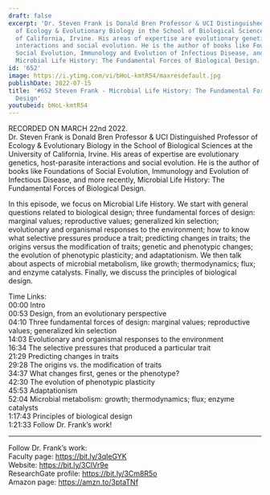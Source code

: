 ```yaml
---
draft: false
excerpt: 'Dr. Steven Frank is Donald Bren Professor & UCI Distinguished Professor
  of Ecology & Evolutionary Biology in the School of Biological Sciences at the University
  of California, Irvine. His areas of expertise are evolutionary genetics, host-parasite
  interactions and social evolution. He is the author of books like Foundations of
  Social Evolution, Immunology and Evolution of Infectious Disease, and more recently,
  Microbial Life History: The Fundamental Forces of Biological Design.'
id: '652'
image: https://i.ytimg.com/vi/bHoL-kmtR54/maxresdefault.jpg
publishDate: 2022-07-15
title: '#652 Steven Frank - Microbial Life History: The Fundamental Forces of Biological
  Design'
youtubeid: bHoL-kmtR54
---
```

<div class="timelinks">

RECORDED ON MARCH 22nd 2022.  
Dr. Steven Frank is Donald Bren Professor & UCI Distinguished Professor of Ecology & Evolutionary Biology in the School of Biological Sciences at the University of California, Irvine. His areas of expertise are evolutionary genetics, host-parasite interactions and social evolution. He is the author of books like Foundations of Social Evolution, Immunology and Evolution of Infectious Disease, and more recently, Microbial Life History: The Fundamental Forces of Biological Design.

In this episode, we focus on Microbial Life History. We start with general questions related to biological design; three fundamental forces of design: marginal values; reproductive values; generalized kin selection; evolutionary and organismal responses to the environment; how to know what selective pressures produce a trait; predicting changes in traits; the origins versus the modification of traits; genetic and phenotypic changes; the evolution of phenotypic plasticity; and adaptationism. We then talk about aspects of microbial metabolism, like growth; thermodynamics; flux; and enzyme catalysts. Finally, we discuss the principles of biological design.

Time Links:  
<time>00:00</time> Intro  
<time>00:53</time> Design, from an evolutionary perspective  
<time>04:10</time> Three fundamental forces of design: marginal values; reproductive values; generalized kin selection  
<time>14:03</time> Evolutionary and organismal responses to the environment  
<time>16:34</time> The selective pressures that produced a particular trait  
<time>21:29</time> Predicting changes in traits  
<time>29:28</time> The origins vs. the modification of traits  
<time>34:37</time> What changes first, genes or the phenotype?  
<time>42:30</time> The evolution of phenotypic plasticity  
<time>45:53</time> Adaptationism  
<time>52:04</time> Microbial metabolism: growth; thermodynamics; flux; enzyme catalysts  
<time>1:17:43</time> Principles of biological design  
<time>1:21:33</time> Follow Dr. Frank’s work!

---

Follow Dr. Frank’s work:  
Faculty page: https://bit.ly/3qIeGYK  
Website: https://bit.ly/3ClVr9e  
ResearchGate profile: https://bit.ly/3Cm8R5o  
Amazon page: https://amzn.to/3ptaTNf
</div>


